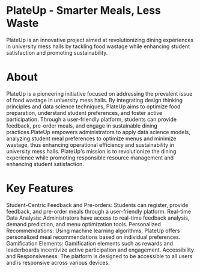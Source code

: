 # PlateUp - Smarter Meals, Less Waste
PlateUp is an innovative project aimed at revolutionizing dining experiences in university mess halls by tackling food wastage while enhancing student satisfaction and promoting sustainability.

# About
PlateUp is a pioneering initiative focused on addressing the prevalent issue of food wastage in university mess halls. By integrating design thinking principles and data science techniques, PlateUp aims to optimize food preparation, understand student preferences, and foster active participation. Through a user-friendly platform, students can provide feedback, pre-order meals, and engage in sustainable dining practices.PlateUp empowers administrators to apply data science models, analyzing student meal preferences to optimize menus and minimize wastage, thus enhancing operational efficiency and sustainability in university mess halls. PlateUp's mission is to revolutionize the dining experience while promoting responsible resource management and enhancing student satisfaction.

# Key Features
Student-Centric Feedback and Pre-orders: Students can register, provide feedback, and pre-order meals through a user-friendly platform.
Real-time Data Analysis: Administrators have access to real-time feedback analysis, demand prediction, and menu optimization tools.
Personalized Recommendations: Using machine learning algorithms, PlateUp offers personalized meal recommendations based on individual preferences.
Gamification Elements: Gamification elements such as rewards and leaderboards incentivize active participation and engagement.
Accessibility and Responsiveness: The platform is designed to be accessible to all users and is responsive across various devices.
